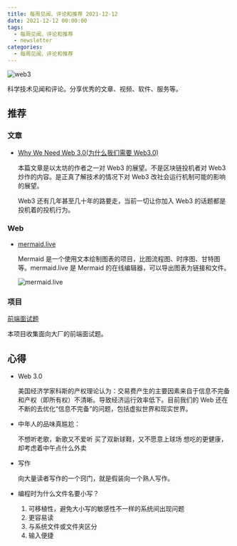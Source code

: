 ```yaml
---
title: 每周见闻、评论和推荐 2021-12-12
date: 2021-12-12 00:00:00
tags:
  - 每周见闻、评论和推荐
  - newsletter
categories:
  - 每周见闻、评论和推荐
---
```




![web3](/asset/web3.jpg)

科学技术见闻和评论。分享优秀的文章、视频、软件、服务等。

<!-- more -->

## 推荐

### 文章

* [Why We Need Web 3.0(为什么我们需要 Web3.0)](https://gavofyork.medium.com/why-we-need-web-3-0-5da4f2bf95ab)

  本篇文章是以太坊的作者之一对 Web3 的展望。不是区块链投机者对 Web3 炒作的内容。是正真了解技术的情况下对 Web3 改社会运行机制可能的影响的展望。

  Web3 还有几年甚至几十年的路要走，当前一切让你加入 Web3 的话题都是投机着的投机行为。

### Web

* [mermaid.live](https://mermaid.live)

  Mermaid 是一个使用文本绘制图表的项目，比图流程图、时序图、甘特图等。mermaid.live 是 Mermaid 的在线编辑器，可以导出图表为链接和文件。

  ![mermaid.live](/asset/mermaid.live.png)
  
### 项目

[前端面试题](https://github.com/HZFE/awesome-interview) 
 
本项目收集面向大厂的前端面试题。

## 心得

* Web 3.0

  美国经济学家科斯的产权理论认为：交易费产生的主要因素来自于信息不完备和产权（即所有权）不清晰。导致经济运行效率低下。目前我们的 Web 还在不断的去优化“信息不完备”的问题，包括虚拟世界和现实世界。

* 中年人的品味真尴尬：

  不想听老歌，新歌又不爱听
  买了双新球鞋，又不愿意上球场
  想吃的更健康，却考虑着中午点什么外卖

* 写作

  向大量读者写作的一个窍门，就是假装向一个熟人写作。

* 编程时为什么文件名要小写？

  1. 可移植性，避免大小写的敏感性不一样的系统间出现问题
  2. 更容易读
  3. 与系统文件或文件夹区分
  4. 输入便捷